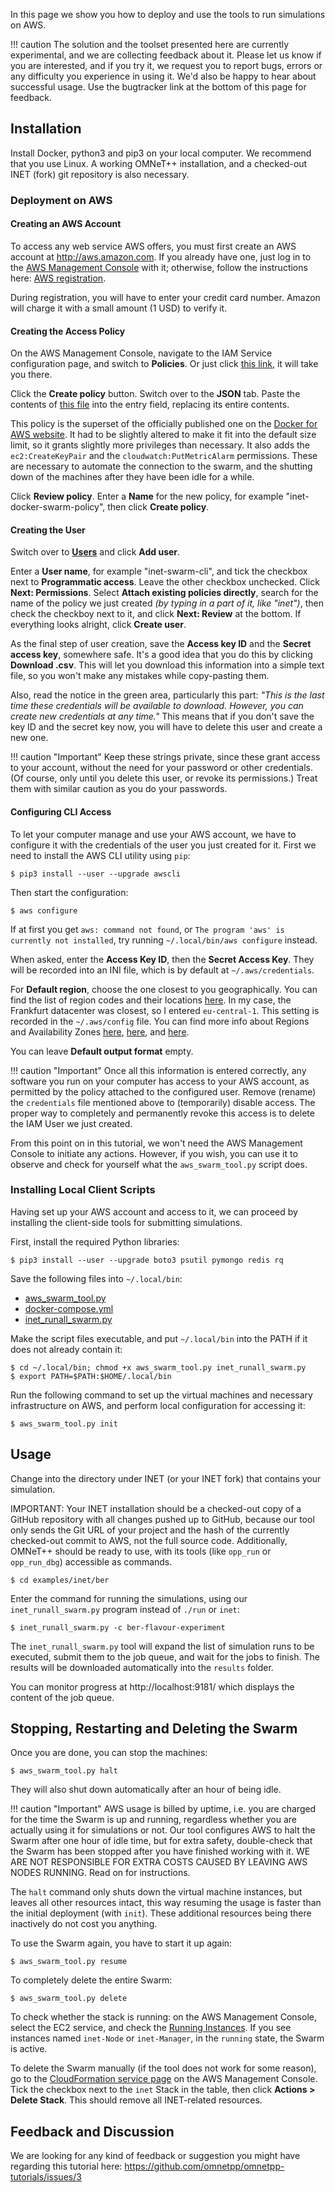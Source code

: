
In this page we show you how to deploy and use the tools to run simulations on AWS.

!!! caution
    The solution and the toolset presented here are currently experimental, and we are collecting
    feedback about it. Please let us know if you are interested, and if you try it,
    we request you to report bugs, errors or any difficulty you experience in using it.
    We'd also be happy to hear about successful usage.
    Use the bugtracker link at the bottom of this page for feedback.


## Installation

Install Docker, python3 and pip3 on your local computer. We recommend that you use Linux.
A working OMNeT++ installation, and a checked-out INET (fork) git repository is also necessary.


### Deployment on AWS

#### Creating an AWS Account

To access any web service AWS offers, you must first create an AWS account at http://aws.amazon.com.
If you already have one, just log in to the [AWS Management Console](https://console.aws.amazon.com) with it;
otherwise, follow the instructions here: [AWS registration](https://portal.aws.amazon.com/gp/aws/developer/registration/index.html).

During registration, you will have to enter your credit card number. Amazon will charge it with a small amount (1 USD) to verify it.

#### Creating the Access Policy

On the AWS Management Console, navigate to the IAM Service configuration page, and switch to **Policies**. Or just
click [this link](https://console.aws.amazon.com/iam/home#/policies), it will take you there.

Click the **Create policy** button. Switch over to the **JSON** tab.
Paste the contents of [this file](code/docker-for-aws-policy.json) into the entry field, replacing its entire contents.

This policy is the superset of the officially published one on the [Docker for AWS website](https://docs.docker.com/docker-for-aws/iam-permissions/).
It had to be slightly altered to make it fit into the default size limit, so it grants slightly more privileges than necessary.
It also adds the `ec2:CreateKeyPair` and the `cloudwatch:PutMetricAlarm` permissions.
These are necessary to automate the connection to the swarm, and the shutting down of the machines after they have been idle for a while.

Click **Review policy**. Enter a **Name** for the new policy, for example "inet-docker-swarm-policy", then click **Create policy**.

#### Creating the User

Switch over to [**Users**](https://console.aws.amazon.com/iam/home#/users) and click **Add user**.

Enter a **User name**, for example "inet-swarm-cli", and tick the checkbox next to **Programmatic access**. Leave the other checkbox unchecked. Click **Next: Permissions**. Select **Attach existing policies directly**, search for the name of the policy we just created *(by typing in a part of it, like "inet")*, then check the checkboy next to it, and click **Next: Review** at the bottom. If everything looks alright, click **Create user**.

As the final step of user creation, save the **Access key ID** and the **Secret access key**, somewhere safe. It's a good idea that you do this by clicking **Download .csv**. This will let you download this information into a simple text file, so you won't make any mistakes while copy-pasting them.

Also, read the notice in the green area, particularly this part:
*"This is the last time these credentials will be available to download. However, you can create new credentials at any time."*
This means that if you don't save the key ID and the secret key now, you will have to delete this user and create a new one.

!!! caution "Important"
    Keep these strings private, since these grant access to your account, without the need for your password or other credentials.
    (Of course, only until you delete this user, or revoke its permissions.) Treat them with similar caution as you do your passwords.


#### Configuring CLI Access

To let your computer manage and use your AWS account, we have to configure it with the credentials of the user you just created for it.
First we need to install the AWS CLI utility using `pip`:

````
$ pip3 install --user --upgrade awscli
````

Then start the configuration:

````
$ aws configure
````

If at first you get `aws: command not found`, or `The program 'aws' is currently not installed`, try running `~/.local/bin/aws configure` instead.

When asked, enter the **Access Key ID**, then the **Secret Access Key**. They will be recorded into an INI file, which is by default at `~/.aws/credentials`.

For **Default region**, choose the one closest to you geographically. You can find the list of region codes and their locations
[here](https://docs.aws.amazon.com/AWSEC2/latest/UserGuide/using-regions-availability-zones.html#concepts-available-regions).
In my case, the Frankfurt datacenter was closest, so I entered `eu-central-1`. This setting is recorded in the `~/.aws/config` file.
You can find more info about Regions and Availability Zones
[here](https://docs.aws.amazon.com/general/latest/gr/rande.html),
[here](https://docs.aws.amazon.com/AWSEC2/latest/UserGuide/using-regions-availability-zones.html), and
[here](https://aws.amazon.com/about-aws/global-infrastructure/).

You can leave **Default output format** empty.

!!! caution "Important"
    Once all this information is entered correctly, any software you run on your computer has access
    to your AWS account, as permitted by the policy attached to the configured user.
    Remove (rename) the `credentials` file mentioned above to (temporarily) disable access.
    The proper way to completely and permanently revoke this access is to delete the IAM User we just created.

From this point on in this tutorial, we won't need the AWS Management Console to initiate any actions. However, if you wish, you can use it to observe and check for yourself what the `aws_swarm_tool.py` script does.


### Installing Local Client Scripts

Having set up your AWS account and access to it, we can proceed by installing the client-side tools for submitting simulations.

First, install the required Python libraries:

````
$ pip3 install --user --upgrade boto3 psutil pymongo redis rq
````

Save the following files into `~/.local/bin`:

  * [aws_swarm_tool.py](code/aws_swarm_tool.py)
  * [docker-compose.yml](code/docker-compose.yml)
  * [inet_runall_swarm.py](code/inet_runall_swarm.py)

Make the script files executable, and put `~/.local/bin` into the PATH if it does not already contain it:

````
$ cd ~/.local/bin; chmod +x aws_swarm_tool.py inet_runall_swarm.py
$ export PATH=$PATH:$HOME/.local/bin
````

Run the following command to set up the virtual machines and necessary infrastructure on AWS,
and perform local configuration for accessing it:

````
$ aws_swarm_tool.py init
````


## Usage

Change into the directory under INET (or your INET fork) that contains your simulation.

IMPORTANT: Your INET installation should be a checked-out copy of a GitHub repository with all changes pushed up to GitHub,
because our tool only sends the Git URL of your project and the hash of the currently checked-out commit to AWS, not the full source code.
Additionally, OMNeT++ should be ready to use, with its tools (like `opp_run` or `opp_run_dbg`) accessible as commands.


````
$ cd examples/inet/ber
````

Enter the command for running the simulations, using our `inet_runall_swarm.py` program instead of `./run` or `inet`:

````
$ inet_runall_swarm.py -c ber-flavour-experiment
````

The `inet_runall_swarm.py` tool will expand the list of simulation runs to be executed, submit them to the job queue, and wait for the jobs to finish.
The results will be downloaded automatically into the `results` folder.

You can monitor progress at http://localhost:9181/ which displays the content of the job queue.

## Stopping, Restarting and Deleting the Swarm

Once you are done, you can stop the machines:

````
$ aws_swarm_tool.py halt
````

They will also shut down automatically after an hour of being idle.

!!! caution "Important"
    AWS usage is billed by uptime, i.e. you are charged for the time the Swarm is up and running,
    regardless whether you are actually using it for simulations or not. Our tool configures AWS
    to halt the Swarm after one hour of idle time, but for extra safety, double-check that the
    Swarm has been stopped after you have finished working with it. WE ARE NOT RESPONSIBLE FOR
    EXTRA COSTS CAUSED BY LEAVING AWS NODES RUNNING. Read on for instructions.

The `halt` command only shuts down the virtual machine instances, but leaves all other resources intact,
this way resuming the usage is faster than the initial deployment (with `init`). These additional
resources being there inactively do not cost you anything.


To use the Swarm again, you have to start it up again:

````
$ aws_swarm_tool.py resume
````

To completely delete the entire Swarm:

````
$ aws_swarm_tool.py delete
````

To check whether the stack is running: on the AWS Management Console, select the EC2 service,
and check the [Running Instances](https://console.aws.amazon.com/ec2/v2/home#Instances).
If you see instances named `inet-Node` or `inet-Manager`, in the `running` state, the Swarm is active.

To delete the Swarm manually (if the tool does not work for some reason), go to the
[CloudFormation service page](https://console.aws.amazon.com/cloudformation/home#/stacks) on
the AWS Management Console. Tick the checkbox next to the `inet` Stack in the table, then click
**Actions > Delete Stack**. This should remove all INET-related resources.

## Feedback and Discussion

We are looking for any kind of feedback or suggestion you might have regarding this tutorial here:
https://github.com/omnetpp/omnetpp-tutorials/issues/3

